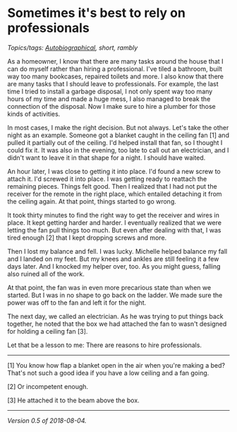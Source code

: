 Sometimes it's best to rely on professionals
============================================

*Topics/tags: [Autobiographical](index-autobiographical), short, rambly*

As a homeowner, I know that there are many tasks around the house that I
can do myself rather than hiring a professional.  I've tiled a bathroom,
built way too many bookcases, repaired toilets and more.  I also know that
there are many tasks that I should leave to professionals.  For example,
the last time I tried to install a garbage disposal, I not only spent
way too many hours of my time and made a huge mess, I also managed to
break the connection of the disposal.  Now I make sure to hire a plumber
for those kinds of activities.

In most cases, I make the right decision.  But not always.  Let's take the
other night as an example.  Someone got a blanket caught in the ceiling
fan [1] and pulled it partially out of the ceiling.  I'd helped install
that fan, so I thought I could fix it.  It was also in the evening,
too late to call out an electrician, and I didn't want to leave it in
that shape for a night.  I should have waited.

An hour later, I was close to getting it into place.  I'd found a new
screw to attach it.  I'd screwed it into place.  I was getting ready to
reattach the remaining pieces.  Things felt good.  Then I realized
that I had not put the receiver for the remote in the right place,
which entailed detaching it from the ceiling again.  At that point,
things started to go wrong.

It took thirty minutes to find the right way to get the receiver and wires
in place.  It kept getting harder and harder. I eventually realized that
we were letting the fan pull things too much.  But even after dealing
with that, I was tired enough [2] that I kept dropping screws and more.

Then I lost my balance and fell.  I was lucky.  Michelle helped balance my
fall and I landed on my feet.  But my knees and ankles are still feeling
it a few days later.  And I knocked my helper over, too.  As you might
guess, falling also ruined all of the work.

At that point, the fan was in even more precarious state than when we
started.  But I was in no shape to go back on the ladder.  We made sure
the power was off to the fan and left it for the night.

The next day, we called an electrician.  As he was trying to put things
back together, he noted that the box we had attached the fan to wasn't
designed for holding a ceiling fan [3].

Let that be a lesson to me: There are reasons to hire professionals.

---

[1] You know how flap a blanket open in the air when you're making a bed?
That's not such a good idea if you have a low ceiling and a fan going.

[2] Or incompetent enough.

[3] He attached it to the beam above the box.

---

*Version 0.5 of 2018-08-04.*
